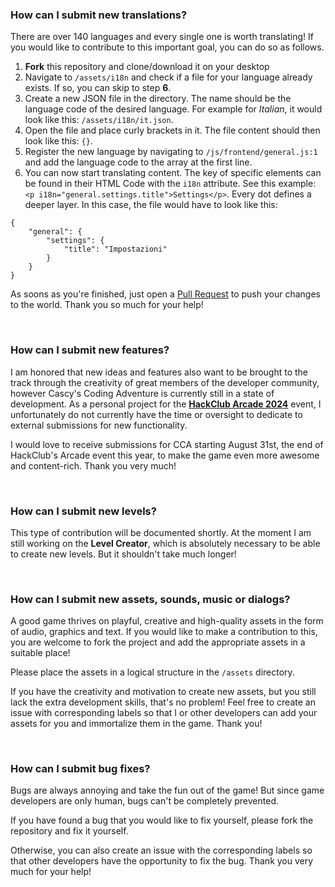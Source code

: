 ### How can I submit new translations?
There are over 140 languages and every single one is worth translating! If you would like to contribute to this important goal, you can do so as follows.


1. **Fork** this repository and clone/download it on your desktop
2. Navigate to `/assets/i18n` and check if a file for your language already exists. If so, you can skip to step **6**.
3. Create a new JSON file in the directory. The name should be the language code of the desired language. For example for *Italian*, it would look like this: `/assets/i18n/it.json`.
4. Open the file and place curly brackets in it. The file content should then look like this: `{}`.
5. Register the new language by navigating to `/js/frontend/general.js:1` and add the language code to the array at the first line.
6. You can now start translating content. The key of specific elements can be found in their HTML Code with the `i18n` attribute. See this example: `<p i18n="general.settings.title">Settings</p>`. Every dot defines a deeper layer. In this case, the file would have to look like this:
```
{
    "general": {
        "settings": {
            "title": "Impostazioni"
        }
    }
}
```

As soons as you're finished, just open a [Pull Request](https://docs.github.com/de/pull-requests/collaborating-with-pull-requests/proposing-changes-to-your-work-with-pull-requests/creating-a-pull-request) to push your changes to the world. Thank you so much for your help!

<br>

### How can I submit new features?
I am honored that new ideas and features also want to be brought to the track through the creativity of great members of the developer community, however Cascy's Coding Adventure is currently still in a state of development. As a personal project for the [**HackClub Arcade 2024**](https://hackclub.com/arcade) event, I unfortunately do not currently have the time or oversight to dedicate to external submissions for new functionality.

I would love to receive submissions for CCA starting August 31st, the end of HackClub's Arcade event this year, to make the game even more awesome and content-rich. Thank you very much!

<br>

### How can I submit new levels?
This type of contribution will be documented shortly. At the moment I am still working on the **Level Creator**, which is absolutely necessary to be able to create new levels. But it shouldn't take much longer!

<br>

### How can I submit new assets, sounds, music or dialogs?
A good game thrives on playful, creative and high-quality assets in the form of audio, graphics and text. If you would like to make a contribution to this, you are welcome to fork the project and add the appropriate assets in a suitable place!

Please place the assets in a logical structure in the `/assets` directory.

If you have the creativity and motivation to create new assets, but you still lack the extra development skills, that's no problem! Feel free to create an issue with corresponding labels so that I or other developers can add your assets for you and immortalize them in the game.
Thank you!

<br>

### How can I submit bug fixes?
Bugs are always annoying and take the fun out of the game! But since game developers are only human, bugs can't be completely prevented.

If you have found a bug that you would like to fix yourself, please fork the repository and fix it yourself.

Otherwise, you can also create an issue with the corresponding labels so that other developers have the opportunity to fix the bug.
Thank you very much for your help!